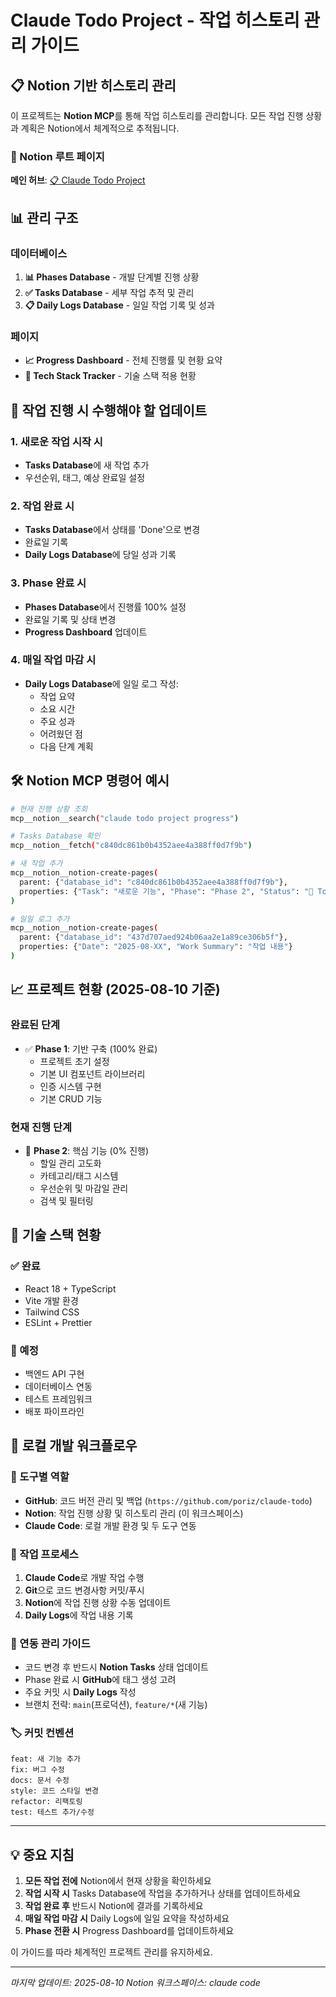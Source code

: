 # Claude Todo Project - 작업 히스토리 관리 가이드

## 📋 Notion 기반 히스토리 관리

이 프로젝트는 **Notion MCP**를 통해 작업 히스토리를 관리합니다. 모든 작업 진행 상황과 계획은 Notion에서 체계적으로 추적됩니다.

### 🔗 Notion 루트 페이지
**메인 허브**: [📋 Claude Todo Project](https://www.notion.so/24bfdc52e94c81c1baa7e6ff2987725e)

## 📊 관리 구조

### 데이터베이스
1. **📊 Phases Database** - 개발 단계별 진행 상황
2. **✅ Tasks Database** - 세부 작업 추적 및 관리  
3. **📋 Daily Logs Database** - 일일 작업 기록 및 성과

### 페이지
- **📈 Progress Dashboard** - 전체 진행률 및 현황 요약
- **🔧 Tech Stack Tracker** - 기술 스택 적용 현황

## 🔄 작업 진행 시 수행해야 할 업데이트

### 1. 새로운 작업 시작 시
- **Tasks Database**에 새 작업 추가
- 우선순위, 태그, 예상 완료일 설정

### 2. 작업 완료 시
- **Tasks Database**에서 상태를 'Done'으로 변경
- 완료일 기록
- **Daily Logs Database**에 당일 성과 기록

### 3. Phase 완료 시
- **Phases Database**에서 진행률 100% 설정
- 완료일 기록 및 상태 변경
- **Progress Dashboard** 업데이트

### 4. 매일 작업 마감 시
- **Daily Logs Database**에 일일 로그 작성:
  - 작업 요약
  - 소요 시간
  - 주요 성과
  - 어려웠던 점
  - 다음 단계 계획

## 🛠️ Notion MCP 명령어 예시

```bash
# 현재 진행 상황 조회
mcp__notion__search("claude todo project progress")

# Tasks Database 확인
mcp__notion__fetch("c840dc861b0b4352aee4a388ff0d7f9b")

# 새 작업 추가
mcp__notion__notion-create-pages(
  parent: {"database_id": "c840dc861b0b4352aee4a388ff0d7f9b"},
  properties: {"Task": "새로운 기능", "Phase": "Phase 2", "Status": "📝 Todo"}
)

# 일일 로그 추가
mcp__notion__notion-create-pages(
  parent: {"database_id": "437d707aed924b06aa2e1a89ce306b5f"},
  properties: {"Date": "2025-08-XX", "Work Summary": "작업 내용"}
)
```

## 📈 프로젝트 현황 (2025-08-10 기준)

### 완료된 단계
- ✅ **Phase 1**: 기반 구축 (100% 완료)
  - 프로젝트 초기 설정
  - 기본 UI 컴포넌트 라이브러리
  - 인증 시스템 구현
  - 기본 CRUD 기능

### 현재 진행 단계
- 🔄 **Phase 2**: 핵심 기능 (0% 진행)
  - 할일 관리 고도화
  - 카테고리/태그 시스템
  - 우선순위 및 마감일 관리
  - 검색 및 필터링

## 🔧 기술 스택 현황

### ✅ 완료
- React 18 + TypeScript
- Vite 개발 환경
- Tailwind CSS
- ESLint + Prettier

### 📝 예정
- 백엔드 API 구현
- 데이터베이스 연동
- 테스트 프레임워크
- 배포 파이프라인

## 🔄 로컬 개발 워크플로우

### 📁 도구별 역할
- **GitHub**: 코드 버전 관리 및 백업 (`https://github.com/poriz/claude-todo`)
- **Notion**: 작업 진행 상황 및 히스토리 관리 (이 워크스페이스)  
- **Claude Code**: 로컬 개발 환경 및 두 도구 연동

### 🔄 작업 프로세스
1. **Claude Code**로 개발 작업 수행
2. **Git**으로 코드 변경사항 커밋/푸시  
3. **Notion**에 작업 진행 상황 수동 업데이트
4. **Daily Logs**에 작업 내용 기록

### 📝 연동 관리 가이드
- 코드 변경 후 반드시 **Notion Tasks** 상태 업데이트
- Phase 완료 시 **GitHub**에 태그 생성 고려
- 주요 커밋 시 **Daily Logs** 작성
- 브랜치 전략: `main`(프로덕션), `feature/*`(새 기능)

### 🏷️ 커밋 컨벤션
```
feat: 새 기능 추가
fix: 버그 수정  
docs: 문서 수정
style: 코드 스타일 변경
refactor: 리팩토링
test: 테스트 추가/수정
```

---

## 💡 중요 지침

1. **모든 작업 전에** Notion에서 현재 상황을 확인하세요
2. **작업 시작 시** Tasks Database에 작업을 추가하거나 상태를 업데이트하세요
3. **작업 완료 후** 반드시 Notion에 결과를 기록하세요
4. **매일 작업 마감 시** Daily Logs에 일일 요약을 작성하세요
5. **Phase 전환 시** Progress Dashboard를 업데이트하세요

이 가이드를 따라 체계적인 프로젝트 관리를 유지하세요.

---
*마지막 업데이트: 2025-08-10*
*Notion 워크스페이스: claude code*